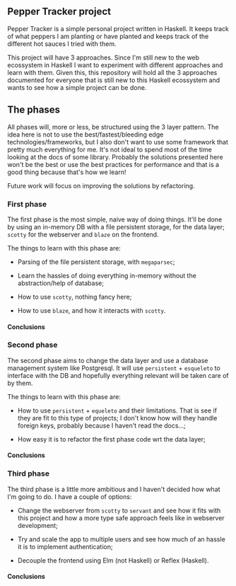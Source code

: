 
## Pepper Tracker project

Pepper Tracker is a simple personal project written in Haskell. It keeps track
of what peppers I am planting or have planted and keeps track of the different
hot sauces I tried with them.

This project will have 3 approaches. Since I'm still new to the web ecossystem in
Haskell I want to experiment with different approaches and learn with them.
Given this, this repository will hold all the 3 approaches documented for
everyone that is still new to this Haskell ecossystem and wants to see how a
simple project can be done.

## The phases

All phases will, more or less, be structured using the 3 layer pattern. The idea
here is not to use the best/fastest/bleeding edge technologies/frameworks, but I
also don't want to use some framework that pretty much everything for me. It's
not ideal to spend most of the time looking at the docs of some library.
Probably the solutions presented here won't be the best or use the best
practices for performance and that is a good thing because that's how we learn!

Future work will focus on improving the solutions by refactoring.

### First phase

The first phase is the most simple, naive way of doing things. It'll be done by
using an in-memory DB with a file persistent storage, for the data layer;
`scotty` for the webserver and `blaze` on the frontend.

The things to learn with this phase are:

  - Parsing of the file persistent storage, with `megaparsec`;

  - Learn the hassles of doing everything in-memory without the abstraction/help
    of database;

  - How to use `scotty`, nothing fancy here;

  - How to use `blaze`, and how it interacts with `scotty`.

#### Conclusions

### Second phase

The second phase aims to change the data layer and use a database management
system like Postgresql. It will use `persistent` + `esqueleto` to interface with
the DB and hopefully everything relevant will be taken care of by them.

The things to learn with this phase are:

  - How to use `persistent` + `equeleto` and their limitations. That is see if
    they are fit to this type of projects; I don't know how will they handle
    foreign keys, probably because I haven't read the docs...;

  - How easy it is to refactor the first phase code wrt the data layer;

#### Conclusions

### Third phase

The third phase is a little more ambitious and I haven't decided how what I'm
going to do. I have a couple of options:

  - Change the webserver from `scotty` to `servant` and see how it fits with
    this project and how a more type safe approach feels like in webserver
    development;

  - Try and scale the app to multiple users and see how much of an hassle it is
    to implement authentication;

  - Decouple the frontend using Elm (not Haskell) or Reflex (Haskell).

#### Conclusions
